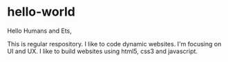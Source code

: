 # hello-world
Hello Humans and Ets,

This is regular respository.
I like to code dynamic websites.   I'm focusing on UI and UX. I like to build websites using html5, css3 and javascript.   

